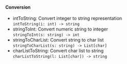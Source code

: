 #### Conversion
- intToString: Convert integer to string representation<br>
  ````intToString(i: int) -> string````
- stringToInt: Convert numeric string to integer<br>
  ````stringToInt(s: string) -> int````
- stringToCharList: Convert string to char list<br>
  ````stringToCharList(s: string) -> List[char]````
- charListToString: Convert char list to string<br>
  ````charListToString(l: List[char]) -> string````
